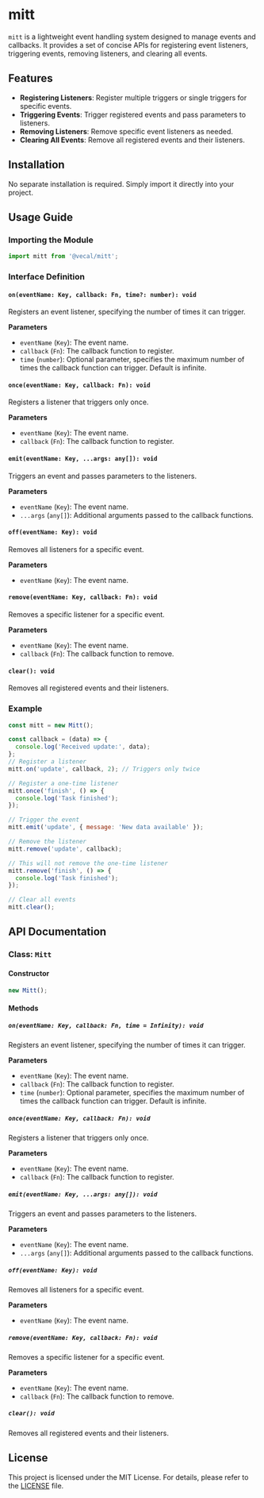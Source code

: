 # mitt

`mitt` is a lightweight event handling system designed to manage events and callbacks. It provides a set of concise APIs for registering event listeners, triggering events, removing listeners, and clearing all events.

## Features

- **Registering Listeners**: Register multiple triggers or single triggers for specific events.
- **Triggering Events**: Trigger registered events and pass parameters to listeners.
- **Removing Listeners**: Remove specific event listeners as needed.
- **Clearing All Events**: Remove all registered events and their listeners.

## Installation

No separate installation is required. Simply import it directly into your project.

## Usage Guide

### Importing the Module

```javascript
import mitt from '@vecal/mitt';
```

### Interface Definition

#### `on(eventName: Key, callback: Fn, time?: number): void`

Registers an event listener, specifying the number of times it can trigger.

**Parameters**

- `eventName` (`Key`): The event name.
- `callback` (`Fn`): The callback function to register.
- `time` (`number`): Optional parameter, specifies the maximum number of times the callback function can trigger. Default is infinite.

#### `once(eventName: Key, callback: Fn): void`

Registers a listener that triggers only once.

**Parameters**

- `eventName` (`Key`): The event name.
- `callback` (`Fn`): The callback function to register.

#### `emit(eventName: Key, ...args: any[]): void`

Triggers an event and passes parameters to the listeners.

**Parameters**

- `eventName` (`Key`): The event name.
- `...args` (`any[]`): Additional arguments passed to the callback functions.

#### `off(eventName: Key): void`

Removes all listeners for a specific event.

**Parameters**

- `eventName` (`Key`): The event name.

#### `remove(eventName: Key, callback: Fn): void`

Removes a specific listener for a specific event.

**Parameters**

- `eventName` (`Key`): The event name.
- `callback` (`Fn`): The callback function to remove.

#### `clear(): void`

Removes all registered events and their listeners.

### Example

```javascript
const mitt = new Mitt();

const callback = (data) => {
  console.log('Received update:', data);
};
// Register a listener
mitt.on('update', callback, 2); // Triggers only twice

// Register a one-time listener
mitt.once('finish', () => {
  console.log('Task finished');
});

// Trigger the event
mitt.emit('update', { message: 'New data available' });

// Remove the listener
mitt.remove('update', callback);

// This will not remove the one-time listener
mitt.remove('finish', () => {
  console.log('Task finished');
});

// Clear all events
mitt.clear();
```

## API Documentation

### Class: `Mitt`

#### Constructor

```javascript
new Mitt();
```

#### Methods

##### `on(eventName: Key, callback: Fn, time = Infinity): void`

Registers an event listener, specifying the number of times it can trigger.

**Parameters**

- `eventName` (`Key`): The event name.
- `callback` (`Fn`): The callback function to register.
- `time` (`number`): Optional parameter, specifies the maximum number of times the callback function can trigger. Default is infinite.

##### `once(eventName: Key, callback: Fn): void`

Registers a listener that triggers only once.

**Parameters**

- `eventName` (`Key`): The event name.
- `callback` (`Fn`): The callback function to register.

##### `emit(eventName: Key, ...args: any[]): void`

Triggers an event and passes parameters to the listeners.

**Parameters**

- `eventName` (`Key`): The event name.
- `...args` (`any[]`): Additional arguments passed to the callback functions.

##### `off(eventName: Key): void`

Removes all listeners for a specific event.

**Parameters**

- `eventName` (`Key`): The event name.

##### `remove(eventName: Key, callback: Fn): void`

Removes a specific listener for a specific event.

**Parameters**

- `eventName` (`Key`): The event name.
- `callback` (`Fn`): The callback function to remove.

##### `clear(): void`

Removes all registered events and their listeners.

## License

This project is licensed under the MIT License. For details, please refer to the [LICENSE](./LICENSE) file.